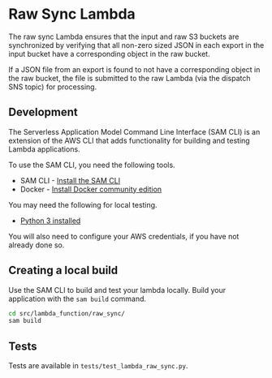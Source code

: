# Raw Sync Lambda

The raw sync Lambda ensures that the input and raw S3 buckets are synchronized
by verifying that all non-zero sized JSON in each export in the input bucket
have a corresponding object in the raw bucket.

If a JSON file from an export is found to not have a corresponding object in the raw bucket,
the file is submitted to the raw Lambda (via the dispatch SNS topic) for processing.

## Development

The Serverless Application Model Command Line Interface (SAM CLI) is an
extension of the AWS CLI that adds functionality for building and testing
Lambda applications.

To use the SAM CLI, you need the following tools.

* SAM CLI - [Install the SAM CLI](https://docs.aws.amazon.com/serverless-application-model/latest/developerguide/serverless-sam-cli-install.html)
* Docker - [Install Docker community edition](https://hub.docker.com/search/?type=edition&offering=community)

You may need the following for local testing.
* [Python 3 installed](https://www.python.org/downloads/)

You will also need to configure your AWS credentials, if you have not already done so.

## Creating a local build

Use the SAM CLI to build and test your lambda locally.
Build your application with the `sam build` command.

```bash
cd src/lambda_function/raw_sync/
sam build
```

## Tests

Tests are available in `tests/test_lambda_raw_sync.py`.
